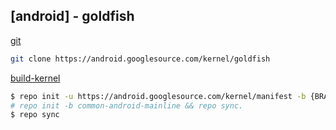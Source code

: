 ## [android] - goldfish

[git](https://android.googlesource.com/kernel/goldfish/)

```bash
git clone https://android.googlesource.com/kernel/goldfish
```

[build-kernel](https://source.android.com/setup/build/building-kernels)

```bash
$ repo init -u https://android.googlesource.com/kernel/manifest -b {BRANCH}
# repo init -b common-android-mainline && repo sync.
$ repo sync
```
